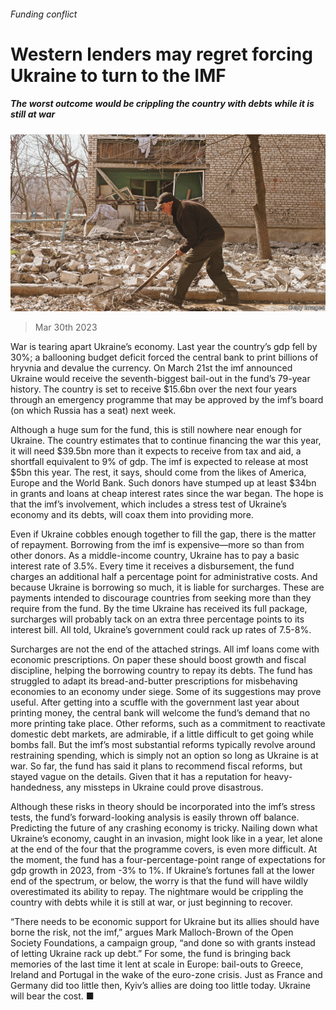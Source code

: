 ###### Funding conflict

# Western lenders may regret forcing Ukraine to turn to the IMF 

##### The worst outcome would be crippling the country with debts while it is still at war 

![image](images/20230401_FNP001.jpg) 

> Mar 30th 2023 


War is tearing apart Ukraine’s economy. Last year the country’s gdp fell by 30%; a ballooning budget deficit forced the central bank to print billions of hryvnia and devalue the currency. On March 21st the imf announced Ukraine would receive the seventh-biggest bail-out in the fund’s 79-year history. The country is set to receive $15.6bn over the next four years through an emergency programme that may be approved by the imf’s board (on which Russia has a seat) next week.

Although a huge sum for the fund, this is still nowhere near enough for Ukraine. The country estimates that to continue financing the war this year, it will need $39.5bn more than it expects to receive from tax and aid, a shortfall equivalent to 9% of gdp. The imf is expected to release at most $5bn this year. The rest, it says, should come from the likes of America, Europe and the World Bank. Such donors have stumped up at least $34bn in grants and loans at cheap interest rates since the war began. The hope is that the imf’s involvement, which includes a stress test of Ukraine’s economy and its debts, will coax them into providing more. 

Even if Ukraine cobbles enough together to fill the gap, there is the matter of repayment. Borrowing from the imf is expensive—more so than from other donors. As a middle-income country, Ukraine has to pay a basic interest rate of 3.5%. Every time it receives a disbursement, the fund charges an additional half a percentage point for administrative costs. And because Ukraine is borrowing so much, it is liable for surcharges. These are payments intended to discourage countries from seeking more than they require from the fund. By the time Ukraine has received its full package, surcharges will probably tack on an extra three percentage points to its interest bill. All told, Ukraine’s government could rack up rates of 7.5-8%.

Surcharges are not the end of the attached strings. All imf loans come with economic prescriptions. On paper these should boost growth and fiscal discipline, helping the borrowing country to repay its debts. The fund has struggled to adapt its bread-and-butter prescriptions for misbehaving economies to an economy under siege. Some of its suggestions may prove useful. After getting into a scuffle with the government last year about printing money, the central bank will welcome the fund’s demand that no more printing take place. Other reforms, such as a commitment to reactivate domestic debt markets, are admirable, if a little difficult to get going while bombs fall. But the imf’s most substantial reforms typically revolve around restraining spending, which is simply not an option so long as Ukraine is at war. So far, the fund has said it plans to recommend fiscal reforms, but stayed vague on the details. Given that it has a reputation for heavy-handedness, any missteps in Ukraine could prove disastrous. 

Although these risks in theory should be incorporated into the imf’s stress tests, the fund’s forward-looking analysis is easily thrown off balance. Predicting the future of any crashing economy is tricky. Nailing down what Ukraine’s economy, caught in an invasion, might look like in a year, let alone at the end of the four that the programme covers, is even more difficult. At the moment, the fund has a four-percentage-point range of expectations for gdp growth in 2023, from -3% to 1%. If Ukraine’s fortunes fall at the lower end of the spectrum, or below, the worry is that the fund will have wildly overestimated its ability to repay. The nightmare would be crippling the country with debts while it is still at war, or just beginning to recover.

“There needs to be economic support for Ukraine but its allies should have borne the risk, not the imf,” argues Mark Malloch-Brown of the Open Society Foundations, a campaign group, “and done so with grants instead of letting Ukraine rack up debt.” For some, the fund is bringing back memories of the last time it lent at scale in Europe: bail-outs to Greece, Ireland and Portugal in the wake of the euro-zone crisis. Just as France and Germany did too little then, Kyiv’s allies are doing too little today. Ukraine will bear the cost. ■


